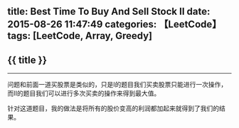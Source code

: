 title: Best Time To Buy And Sell Stock II
date: 2015-08-26 11:47:49
categories: 【LeetCode】
tags: [LeetCode, Array, Greedy]
---
## {{ title }} ##

---

问题和前面一道买股票是类似的，只是I的题目我们买卖股票只能进行一次操作，而II的题目我们可以进行多次买卖的操作来得到最大值。

针对这道题目，我的做法是将所有的股价变高的利润都加起来就得到了我们的结果。